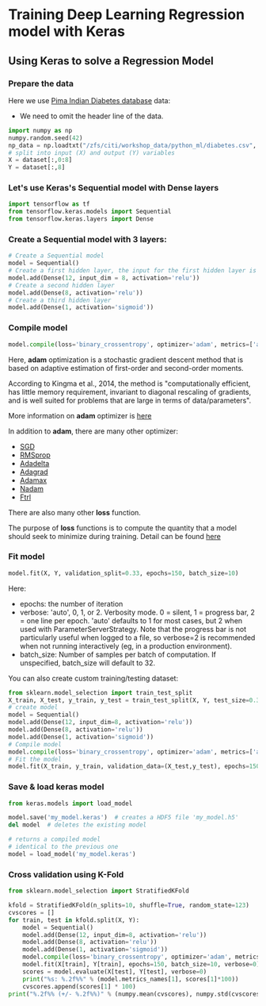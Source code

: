 # Training Deep Learning Regression model with Keras


## Using Keras to solve a Regression Model

### Prepare the data
Here we use [Pima Indian Diabetes database](https://www.kaggle.com/uciml/pima-indians-diabetes-database) data:

- We need to omit the header line of the data. 

```python
import numpy as np
numpy.random.seed(42)
np_data = np.loadtxt("/zfs/citi/workshop_data/python_ml/diabetes.csv", delimiter=",", skiprows=1)
# split into input (X) and output (Y) variables
X = dataset[:,0:8]
Y = dataset[:,8]
```


### Let's use Keras's Sequential model with Dense layers

```python
import tensorflow as tf
from tensorflow.keras.models import Sequential
from tensorflow.keras.layers import Dense
```

### Create a Sequential model with 3 layers:

```python
# Create a Sequential model
model = Sequential()
# Create a first hidden layer, the input for the first hidden layer is input layer which has 8 variables:
model.add(Dense(12, input_dim = 8, activation='relu'))
# Create a second hidden layer
model.add(Dense(8, activation='relu'))
# Create a third hidden layer
model.add(Dense(1, activation='sigmoid'))
```

### Compile model

```python
model.compile(loss='binary_crossentropy', optimizer='adam', metrics=['accuracy'])
```

Here, **adam** optimization is a stochastic gradient descent method that is based on adaptive estimation of first-order and second-order moments.

According to Kingma et al., 2014, the method is "computationally efficient, has little memory requirement, invariant to diagonal rescaling of gradients, and is well suited for problems that are large in terms of data/parameters".

More information on **adam** optimizer is [here](https://keras.io/api/optimizers/adam/)

In addition to **adam**, there are many other optimizer:
- [SGD](https://keras.io/api/optimizers/sgd)
- [RMSprop](https://keras.io/api/optimizers/rmsprop)
- [Adadelta](https://keras.io/api/optimizers/adadelta)
- [Adagrad](https://keras.io/api/optimizers/adagrad)
- [Adamax](https://keras.io/api/optimizers/adamax)
- [Nadam](https://keras.io/api/optimizers/nadam)
- [Ftrl](https://keras.io/api/optimizers/ftrl)

There are also many other **loss** function. 

The purpose of **loss** functions is to compute the quantity that a model should seek to minimize during training. Detail can be found [here](https://keras.io/api/losses/)

### Fit model

```python
model.fit(X, Y, validation_split=0.33, epochs=150, batch_size=10)
```

Here: 
- epochs: the number of iteration 
- verbose: 'auto', 0, 1, or 2. Verbosity mode. 0 = silent, 1 = progress bar, 
2 = one line per epoch. 'auto' defaults to 1 for most cases, but 2 when used with 
ParameterServerStrategy. Note that the progress bar is not particularly 
useful when logged to a file, so verbose=2 is recommended when not running 
interactively (eg, in a production environment).
- batch_size: Number of samples per batch of computation. If unspecified, batch_size will default to 32.

You can also create custom training/testing dataset: 

```python
from sklearn.model_selection import train_test_split
X_train, X_test, y_train, y_test = train_test_split(X, Y, test_size=0.33, random_state=123)
# create model
model = Sequential()
model.add(Dense(12, input_dim=8, activation='relu'))
model.add(Dense(8, activation='relu'))
model.add(Dense(1, activation='sigmoid'))
# Compile model
model.compile(loss='binary_crossentropy', optimizer='adam', metrics=['accuracy'])
# Fit the model
model.fit(X_train, y_train, validation_data=(X_test,y_test), epochs=150, batch_size=10)
```
 

### Save & load keras model
```python
from keras.models import load_model

model.save('my_model.keras')  # creates a HDF5 file 'my_model.h5'
del model  # deletes the existing model

# returns a compiled model
# identical to the previous one
model = load_model('my_model.keras')
```

### Cross validation using K-Fold

```python
from sklearn.model_selection import StratifiedKFold

kfold = StratifiedKFold(n_splits=10, shuffle=True, random_state=123)
cvscores = []
for train, test in kfold.split(X, Y):
    model = Sequential()
    model.add(Dense(12, input_dim=8, activation='relu'))
    model.add(Dense(8, activation='relu'))
    model.add(Dense(1, activation='sigmoid'))
    model.compile(loss='binary_crossentropy', optimizer='adam', metrics=['accuracy'])
    model.fit(X[train], Y[train], epochs=150, batch_size=10, verbose=0)
    scores = model.evaluate(X[test], Y[test], verbose=0)
    print("%s: %.2f%%" % (model.metrics_names[1], scores[1]*100))
    cvscores.append(scores[1] * 100)
print("%.2f%% (+/- %.2f%%)" % (numpy.mean(cvscores), numpy.std(cvscores)))

```